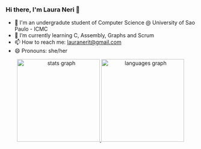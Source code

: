 ### Hi there, I'm Laura Neri 👋

<!--
**lauraneri/lauraneri** is a ✨ _special_ ✨ repository because its `README.md` (this file) appears on your GitHub profile.

Here are some ideas to get you started:

- 🔭 I’m currently working on ...
- 🌱 I’m currently learning ...
- 👯 I’m looking to collaborate on ...
- 🤔 I’m looking for help with ...
- 💬 Ask me about ...
- 📫 How to reach me: ...
- 😄 Pronouns: ...
- ⚡ Fun fact: ...
-->
- 🔭 I'm an undergradute student of Computer Science @ University of Sao Paulo - ICMC
- 🌱 I’m currently learning C, Assembly, Graphs and Scrum
- 📫 How to reach me: lauranerit@gmail.com
- 😄 Pronouns: she/her

<div align="center">
  <a href="https://github.com/lauraneri">
  <img src="https://github-readme-stats.vercel.app/api?username=lauraneri&hide_title=false&hide_rank=false&show_icons=true&include_all_commits=true&count_private=true&disable_animations=false&theme=midnight-purple&locale=en&hide_border=false" height="220em" alt="stats graph"  />
  <img src="https://github-readme-stats.vercel.app/api/top-langs?username=lauraneri&locale=en&hide_title=false&layout=compact&card_width=320&langs_count=5&theme=midnight-purple&hide_border=false" height="220em" alt="languages graph"  />
</div>
